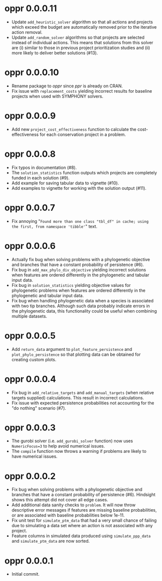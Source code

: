 # oppr 0.0.0.11

- Update `add_heuristic_solver` algorithm so that all actions and projects which
  exceed the budget are automatically removed prior to the iterative action
  removal.
- Update `add_random_solver` algorithms so that projects are selected instead
  of individual actions. This means that solutions from this solver are (i)
  similar to those in previous project prioritization studies and (ii) more
  likely to deliver better solutions (#13).

# oppr 0.0.0.10

- Rename package to _oppr_ since _ppr_ is already on CRAN.
- Fix issue with `replacement_costs` yielding incorrect results for baseline
  projects when used with SYMPHONY solvers.

# oppr 0.0.0.9

- Add new `project_cost_effectiveness` function to calculate the
  cost-effectiveness for each conservation project in a problem.

# oppr 0.0.0.8

- Fix typos in documentation (#8).
- The `solution_statistics` function outputs which projects are completely
  funded in each solution (#9).
- Add example for saving tabular data to vignette (#10).
- Add examples to vignette for working with the solution output (#11).

# oppr 0.0.0.7

- Fix annoying "`Found more than one class "tbl_df" in cache; using the first, from namespace 'tibble'`" text.

# oppr 0.0.0.6

- Actually fix bug when solving problems with a phylogenetic objective and
  branches that have a constant probability of persistence (#6).
- Fix bug in `add_max_phylo_div_objective` yielding incorrect solutions
  when features are ordered differently in the phylogenetic and tabular input
  data.
- Fix bug in `solution_statistics` yielding objective values for
  phylogenetic problems when features are ordered differently in the
  phylogenetic and tabular input data.
- Fix bug when handling phylogenetic data when a species is associated with
  two tip branches. Although such data probably indicate errors in the
  phylogenetic data, this functionality could be useful when combining
  multiple datasets.

# oppr 0.0.0.5

- Add `return_data` argument to `plot_feature_persistence` and
  `plot_phylo_persistence` so that plotting data can be obtained
  for creating custom plots.

# oppr 0.0.0.4

- Fix bug in `add_relative_targets` and `add_manual_targets` (when relative
  targets supplied) calculations. This result in incorrect calculations.
- Fix issue with expected persistence probabilities not accounting for the
  "do nothing" scenario (#7).

# oppr 0.0.0.3

- The gurobi solver (i.e. `add_gurobi_solver` function) now uses
  `NumericFocus=3` to help avoid numerical issues.
- The `compile` function now throws a warning if problems are likely to
  have numerical issues.

# oppr 0.0.0.2

- Fix bug when solving problems with a phylogenetic objective and branches that
  have a constant probability of persistence (#6). Hindsight shows this attempt
  did not cover all edge cases.
- Add additional data sanity checks to `problem`. It will now throw
  descriptive error messages if features are missing baseline probabilities, or
  are associated with baseline probabilities below 1e-11.
- Fix unit test for `simulate_ptm_data` that had a very small chance of failing
  due to simulating a data set where an action is not associated with any
  project.
- Feature columns in simulated data produced using `simulate_ppp_data` and
  `simulate_ptm_data` are now sorted.

# oppr 0.0.0.1

- Initial commit.

